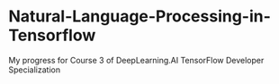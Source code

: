 # Natural-Language-Processing-in-Tensorflow
My progress for Course 3 of DeepLearning.AI TensorFlow Developer Specialization
